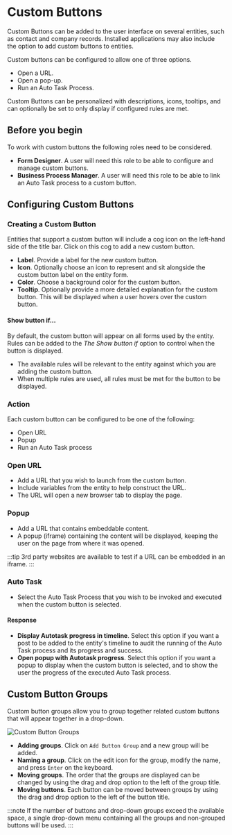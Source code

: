 # Custom Buttons
Custom Buttons can be added to the user interface on several entities, such as contact and company records. Installed applications may also include the option to add custom buttons to entities.

Custom buttons can be configured to allow one of three options. 

* Open a URL.
* Open a pop-up.
* Run an Auto Task Process.

Custom Buttons can be personalized with descriptions, icons, tooltips, and can optionally be set to only display if configured rules are met.

## Before you begin
To work with custom buttons the following roles need to be considered.
* **Form Designer**. A user will need this role to be able to configure and manage custom buttons. 
* **Business Process Manager**. A user will need this role to be able to link an Auto Task process to a custom button.

## Configuring Custom Buttons
### Creating a Custom Button
Entities that support a custom button will include a cog icon on the left-hand side of the title bar.  Click on this cog to add a new custom button.
* **Label**. Provide a label for the new custom button.
* **Icon**. Optionally choose an icon to represent and sit alongside the custom button label on the entity form.
* **Color**. Choose a background color for the custom button.
* **Tooltip**. Optionally provide a more detailed explanation for the custom button. This will be displayed when a user hovers over the custom button.

#### Show button if...
By default, the custom button will appear on all forms used by the entity. Rules can be added to the *The Show button if* option to control when the button is displayed.  
* The available rules will be relevant to the entity against which you are adding the custom button.
* When multiple rules are used, all rules must be met for the button to be displayed.

### Action
Each custom button can be configured to be one of the following:

* Open URL
* Popup
* Run an Auto Task process

### Open URL
* Add a URL that you wish to launch from the custom button. 
* Include variables from the entity to help construct the URL.
* The URL will open a new browser tab to display the page.

### Popup
* Add a URL that contains embeddable content.
* A popup (iframe) containing the content will be displayed, keeping the user on the page from where it was opened.

:::tip
3rd party websites are available to test if a URL can be embedded in an iframe.
:::

### Auto Task
* Select the Auto Task Process that you wish to be invoked and executed when the custom button is selected.

#### Response
* **Display Autotask progress in timeline**. Select this option if you want a post to be added to the entity's timeline to audit the running of the Auto Task process and its progress and success.
* **Open popup with Autotask progress**. Select this option if you want a popup to display when the custom button is selected, and to show the user the progress of the executed Auto Task process.

## Custom Button Groups
Custom button groups allow you to group together related custom buttons that will appear together in a drop-down. 

![Custom Button Groups](/_books/esp-config/images/custom-button-groups.png)

* **Adding groups**. Click on `Add Button Group` and a new group will be added.
* **Naming a group**. Click on the edit icon for the group, modify the name, and press `Enter` on the keyboard.
* **Moving groups**.  The order that the groups are displayed can be changed by using the drag and drop option to the left of the group title.
* **Moving buttons**. Each button can be moved between groups by using the drag and drop option to the left of the button title.

:::note
If the number of buttons and drop-down groups exceed the available space, a single drop-down menu containing all the groups and non-grouped buttons will be used.
:::